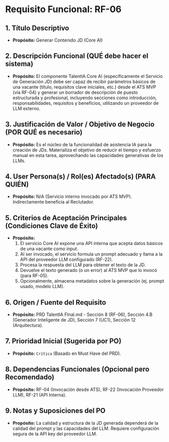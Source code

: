 # Requisito Funcional: RF-06

## 1. Título Descriptivo
* **Propósito:** Generar Contenido JD (Core AI)

## 2. Descripción Funcional (QUÉ debe hacer el sistema)
* **Propósito:** El componente TalentIA Core AI (específicamente el Servicio de Generación JD) debe ser capaz de recibir parámetros básicos de una vacante (título, requisitos clave iniciales, etc.) desde el ATS MVP (vía RF-04) y generar un borrador de descripción de puesto estructurada y profesional, incluyendo secciones como introducción, responsabilidades, requisitos y beneficios, utilizando un proveedor de LLM externo.

## 3. Justificación de Valor / Objetivo de Negocio (POR QUÉ es necesario)
* **Propósito:** Es el núcleo de la funcionalidad de asistencia IA para la creación de JDs. Materializa el objetivo de reducir el tiempo y esfuerzo manual en esta tarea, aprovechando las capacidades generativas de los LLMs.

## 4. User Persona(s) / Rol(es) Afectado(s) (PARA QUIÉN)
* **Propósito:** N/A (Servicio interno invocado por ATS MVP). Indirectamente beneficia al Reclutador.

## 5. Criterios de Aceptación Principales (Condiciones Clave de Éxito)
* **Propósito:**
    1.  El servicio Core AI expone una API interna que acepta datos básicos de una vacante como input.
    2.  Al ser invocado, el servicio formula un prompt adecuado y llama a la API del proveedor LLM configurado (RF-22).
    3.  Procesa la respuesta del LLM para obtener el texto de la JD.
    4.  Devuelve el texto generado (o un error) al ATS MVP que lo invocó (para RF-05).
    5.  Opcionalmente, almacena metadatos sobre la generación (ej. prompt usado, modelo LLM).

## 6. Origen / Fuente del Requisito
* **Propósito:** PRD TalentIA FInal.md - Sección 8 (RF-06), Sección 4.B (Generador Inteligente de JD), Sección 7 (UC1), Sección 12 (Arquitectura).

## 7. Prioridad Inicial (Sugerida por PO)
* **Propósito:** `Crítica` (Basado en Must Have del PRD).

## 8. Dependencias Funcionales (Opcional pero Recomendado)
* **Propósito:** RF-04 (Invocación desde ATS), RF-22 (Invocación Proveedor LLM), RF-21 (API Interna).

## 9. Notas y Suposiciones del PO
* **Propósito:** La calidad y estructura de la JD generada dependerá de la calidad del prompt y las capacidades del LLM. Requiere configuración segura de la API key del proveedor LLM.